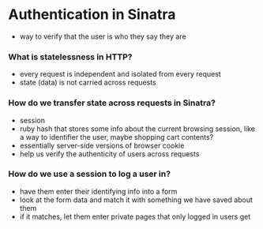 # Authentication in Sinatra
* way to verify that the user is who they say they are

### What is statelessness in HTTP?
* every request is independent and isolated from every request
* state (data) is not carried across requests

### How do we transfer state across requests in Sinatra?
* session
* ruby hash that stores some info about the current browsing session, like a way to identifier the user, maybe shopping cart contents?
* essentially server-side versions of browser cookie
* help us verify the authenticity of users across requests

### How do we use a session to log a user in?
* have them enter their identifying info into a form
* look at the form data and match it with something we have saved about them
* if it matches, let them enter private pages that only logged in users get

